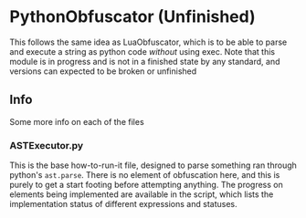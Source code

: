 # PythonObfuscator (Unfinished)

This follows the same idea as LuaObfuscator, which is to be able to parse and execute a string as python code *without* using exec. Note that this module is in progress and is not in a finished state by any standard, and versions can expected to be broken or unfinished

## Info

Some more info on each of the files

### ASTExecutor.py

This is the base how-to-run-it file, designed to parse something ran through python's `ast.parse`. There is no element of obfuscation here, and this is purely to get a start footing before attempting anything. The progress on elements being implemented are available in the script, which lists the implementation status of different expressions and statuses.